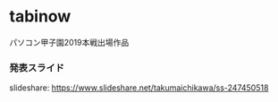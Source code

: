 # tabinow
パソコン甲子園2019本戦出場作品

### 発表スライド
slideshare: https://www.slideshare.net/takumaichikawa/ss-247450518

